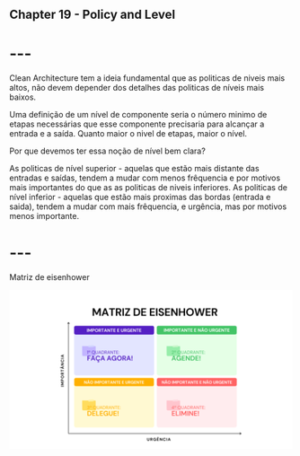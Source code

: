 ## Chapter 19 - Policy and Level


# ---

Clean Architecture tem a ideia fundamental que as politicas de niveis mais altos, não devem depender dos detalhes das politicas de níveis mais baixos. 

Uma definição de um nível de componente seria o número minimo de etapas necessárias que esse componente precisaria para alcançar a entrada e a saída. Quanto maior o nivel de etapas, maior o nível.


Por que devemos ter essa noção de nível bem clara?

As politicas de nível superior - aquelas que estão mais distante das entradas e saídas, tendem a mudar com menos frêquencia e por motivos mais importantes do que as as politicas de niveis inferiores. 
As politicas de nível inferior - aquelas que estão mais proximas das bordas (entrada e saida), tendem a mudar com mais frêquencia, e urgência, mas por motivos menos importante.

# ---

Matriz de eisenhower

![Matriz de Eisenhower](../docs/policy-and-level/matriz-de-eisenhower.png)


